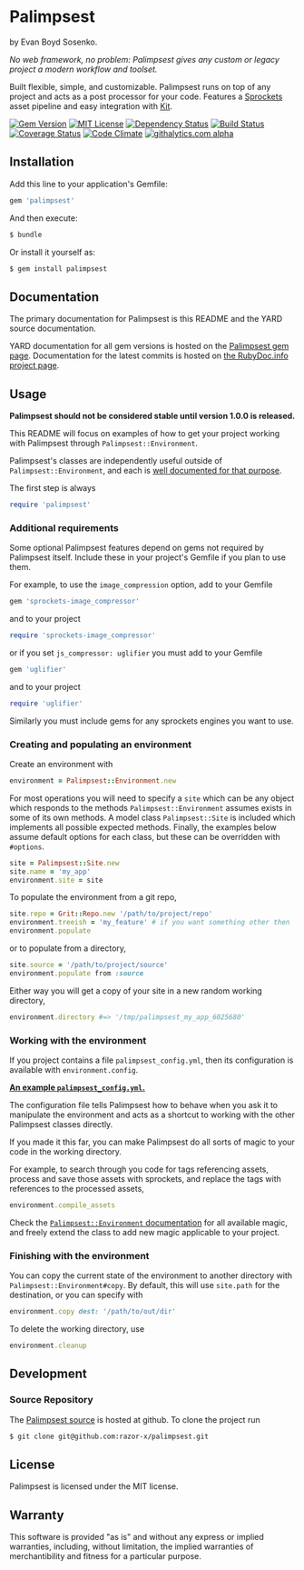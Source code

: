 # Palimpsest

by Evan Boyd Sosenko.

_No web framework, no problem: Palimpsest gives any custom or legacy project a modern workflow and toolset._

Built flexible, simple, and customizable.
Palimpsest runs on top of any project and acts as a post processor for your code.
Features a [Sprockets](https://github.com/sstephenson/sprockets) asset pipeline
and easy integration with [Kit](https://github.com/razor-x/kit).

[![Gem Version](https://badge.fury.io/rb/palimpsest.png)](http://badge.fury.io/rb/palimpsest)
[![MIT License](http://img.shields.io/badge/license-MIT-red.svg)](./LICENSE.txt)
[![Dependency Status](https://gemnasium.com/razor-x/palimpsest.png)](https://gemnasium.com/razor-x/palimpsest)
[![Build Status](https://travis-ci.org/razor-x/palimpsest.png?branch=master)](https://travis-ci.org/razor-x/palimpsest)
[![Coverage Status](https://coveralls.io/repos/razor-x/palimpsest/badge.png)](https://coveralls.io/r/razor-x/palimpsest)
[![Code Climate](https://codeclimate.com/github/razor-x/palimpsest.png)](https://codeclimate.com/github/razor-x/palimpsest)
[![githalytics.com alpha](https://cruel-carlota.pagodabox.com/428992451dfb452dbd522644cbb17f71 "githalytics.com")](http://githalytics.com/razor-x/palimpsest)

## Installation

Add this line to your application's Gemfile:

````ruby
gem 'palimpsest'
````

And then execute:

````bash
$ bundle
````

Or install it yourself as:

````bash
$ gem install palimpsest
````

## Documentation

The primary documentation for Palimpsest is this README and the YARD source documentation.

YARD documentation for all gem versions is hosted on the [Palimpsest gem page](https://rubygems.org/gems/palimpsest).
Documentation for the latest commits is hosted on [the RubyDoc.info project page](http://rubydoc.info/github/razor-x/palimpsest/frames).

## Usage

**Palimpsest should not be considered stable until version 1.0.0 is released.**

This README will focus on examples of how to get your project working with Palimpsest through `Palimpsest::Environment`.

Palimpsest's classes are independently useful outside of `Palimpsest::Environment`, and each is
[well documented for that purpose](http://rubydoc.info/github/razor-x/palimpsest/frames).

The first step is always

````ruby
require 'palimpsest'
````
### Additional requirements

Some optional Palimpsest features depend on gems not required by Palimpsest itself.
Include these in your project's Gemfile if you plan to use them.

For example, to use the `image_compression` option, add to your Gemfile

````ruby
gem 'sprockets-image_compressor'
````

and to your project

````ruby
require 'sprockets-image_compressor'
````

or if you set `js_compressor: uglifier` you must add to your Gemfile

````ruby
gem 'uglifier'
````

and to your project

````ruby
require 'uglifier'
````

Similarly you must include gems for any sprockets engines you want to use.

### Creating and populating an environment

Create an environment with

````ruby
environment = Palimpsest::Environment.new
````
For most operations you will need to specify a `site` which can be any object which
responds to the methods `Palimpsest::Environment` assumes exists in some of its own methods.
A model class `Palimpsest::Site` is included which implements all possible expected methods.
Finally, the examples below assume default options for each class, but these can be overridden with `#options`.

````ruby
site = Palimpsest::Site.new
site.name = 'my_app'
environment.site = site
````

To populate the environment from a git repo,

````ruby
site.repo = Grit::Repo.new '/path/to/project/repo'
environment.treeish = 'my_feature' # if you want something other then 'master'
environment.populate
````
or to populate from a directory,

````ruby
site.source = '/path/to/project/source'
environment.populate from :source
````
Either way you will get a copy of your site in a new random working directory,

````ruby
environment.directory #=> '/tmp/palimpsest_my_app_6025680'
````

### Working with the environment

If you project contains a file `palimpsest_config.yml`,
then its configuration is available with `environment.config`.

[**An example `palimpsest_config.yml`.**](http://rubydoc.info/github/razor-x/palimpsest/Palimpsest/Environment)

The configuration file tells Palimpsest how to behave when you ask it to manipulate the environment
and acts as a shortcut to working with the other Palimpsest classes directly.

If you made it this far, you can make Palimpsest do all sorts of magic to your code in the working directory.

For example, to search through you code for tags referencing assets,
process and save those assets with sprockets,
and replace the tags with references to the processed assets,

````ruby
environment.compile_assets
````
Check the [`Palimpsest::Environment` documentation](http://rubydoc.info/github/razor-x/palimpsest/Palimpsest/Environment)
for all available magic, and freely extend the class to add new magic applicable to your project.

### Finishing with the environment

You can copy the current state of the environment to another directory with `Palimpsest::Environment#copy`.
By default, this will use `site.path` for the destination, or you can specify with

````ruby
environment.copy dest: '/path/to/out/dir'
````

To delete the working directory, use

````ruby
environment.cleanup
````

## Development

### Source Repository

The [Palimpsest source](https://github.com/razor-x/palimpsest) is hosted at github.
To clone the project run

````bash
$ git clone git@github.com:razor-x/palimpsest.git
````

## License

Palimpsest is licensed under the MIT license.

## Warranty

This software is provided "as is" and without any express or
implied warranties, including, without limitation, the implied
warranties of merchantibility and fitness for a particular
purpose.
